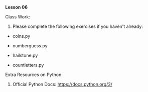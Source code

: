 **Lesson 06**

Class Work:

1. Please complete the following exercises if you haven't already:

- coins.py

- numberguess.py

- hailstone.py

- countletters.py

Extra Resources on Python:

1. Official Python Docs: https://docs.python.org/3/

